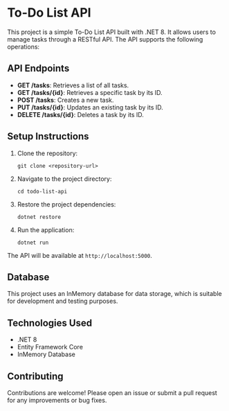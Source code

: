 # To-Do List API

This project is a simple To-Do List API built with .NET 8. It allows users to manage tasks through a RESTful API. The API supports the following operations:

## API Endpoints

- **GET /tasks**: Retrieves a list of all tasks.
- **GET /tasks/{id}**: Retrieves a specific task by its ID.
- **POST /tasks**: Creates a new task.
- **PUT /tasks/{id}**: Updates an existing task by its ID.
- **DELETE /tasks/{id}**: Deletes a task by its ID.

## Setup Instructions

1. Clone the repository:
   ```
   git clone <repository-url>
   ```

2. Navigate to the project directory:
   ```
   cd todo-list-api
   ```

3. Restore the project dependencies:
   ```
   dotnet restore
   ```

4. Run the application:
   ```
   dotnet run
   ```

The API will be available at `http://localhost:5000`.

## Database

This project uses an InMemory database for data storage, which is suitable for development and testing purposes. 

## Technologies Used

- .NET 8
- Entity Framework Core
- InMemory Database

## Contributing

Contributions are welcome! Please open an issue or submit a pull request for any improvements or bug fixes.